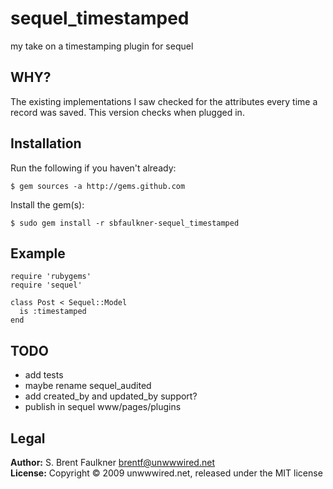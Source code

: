 # sequel\_timestamped

my take on a timestamping plugin for sequel

## WHY?

The existing implementations I saw checked for the attributes every time a
record was saved. This version checks when plugged in.

## Installation

Run the following if you haven't already:

    $ gem sources -a http://gems.github.com
  
Install the gem(s):

    $ sudo gem install -r sbfaulkner-sequel_timestamped

## Example

    require 'rubygems'
    require 'sequel'
    
    class Post < Sequel::Model
      is :timestamped
    end

## TODO

- add tests
- maybe rename sequel\_audited
- add created_by and updated_by support?
- publish in sequel www/pages/plugins

## Legal

**Author:** S. Brent Faulkner <brentf@unwwwired.net>  
**License:** Copyright &copy; 2009 unwwwired.net, released under the MIT license
